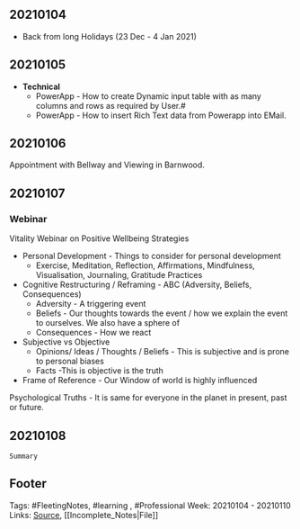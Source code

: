 
## 20210104
- Back from long Holidays (23 Dec - 4 Jan 2021)


## 20210105
- **Technical** 
	- PowerApp - How to create Dynamic input table with as many columns and rows as required by User.#
	- PowerApp - How to insert Rich Text data from Powerapp into EMail.

## 20210106
Appointment with Bellway and Viewing in Barnwood.

## 20210107

### Webinar
Vitality Webinar on Positive Wellbeing Strategies
- Personal Development - Things to consider for personal development
	- Exercise, Meditation, Reflection, Affirmations, Mindfulness, Visualisation, Journaling, Gratitude Practices
- Cognitive Restructuring / Reframing - ABC (Adversity, Beliefs, Consequences)
	- Adversity - A triggering event
	- Beliefs - Our thoughts towards the event / how we explain the event to ourselves. We also have a sphere of 
	- Consequences - How we react 
- Subjective vs Objective 
	- Opinions/ Ideas / Thoughts / Beliefs - This is subjective and is prone to personal biases
	- Facts -This is objective is the truth
- Frame of Reference - Our Window of world is highly influenced 

Psychological Truths - It is same for everyone in the planet in present, past or future. 


## 20210108

`Summary`



## Footer

Tags: #FleetingNotes, #learning , #Professional
Week: 20210104 - 20210110
Links: 
[Source](template.md), [[Incomplete_Notes|File]]

<!--
Comment - 
-->
<!--stackedit_data:
eyJoaXN0b3J5IjpbMTkyMTM3NjU5NCw4MzE0NjAwODAsLTE5NT
UyMDU2NzcsLTQxMzk3MTc2OCwxMjkwNjAzMDcxLDExMzk2MzE4
NjUsLTE2ODYyNjQxNjYsNDAxMTU2NDg1XX0=
-->